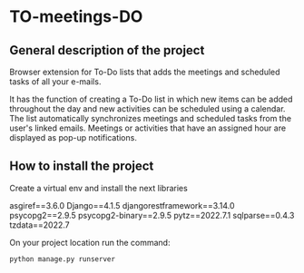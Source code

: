 # TO-meetings-DO

## General description of the project

Browser extension for To-Do lists that adds the meetings and scheduled tasks of all your e-mails.

It has the function of creating a To-Do list in which new items can be added throughout the day and new activities can be scheduled using a calendar. The list automatically synchronizes meetings and scheduled tasks from the user's linked emails.  Meetings or activities that have an assigned hour are displayed as pop-up notifications.

## How to install the project

Create a virtual env and install the next libraries  

asgiref==3.6.0
Django==4.1.5
djangorestframework==3.14.0
psycopg2==2.9.5
psycopg2-binary==2.9.5
pytz==2022.7.1
sqlparse==0.4.3
tzdata==2022.7

On your project location run the command: 
```
python manage.py runserver 
```
